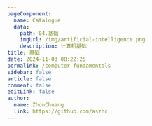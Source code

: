 ```yaml
---
pageComponent:
  name: Catalogue
  data:
    path: 04.基础
    imgUrl: /img/artificial-intelligence.png
    description: 计算机基础
title: 基础
date: 2024-11-03 08:22:25
permalink: /computer-fundamentals
sidebar: false
article: false
comment: false
editLink: false
author:
  name: ZhouChuang
  link: https://github.com/aszhc
---
```

